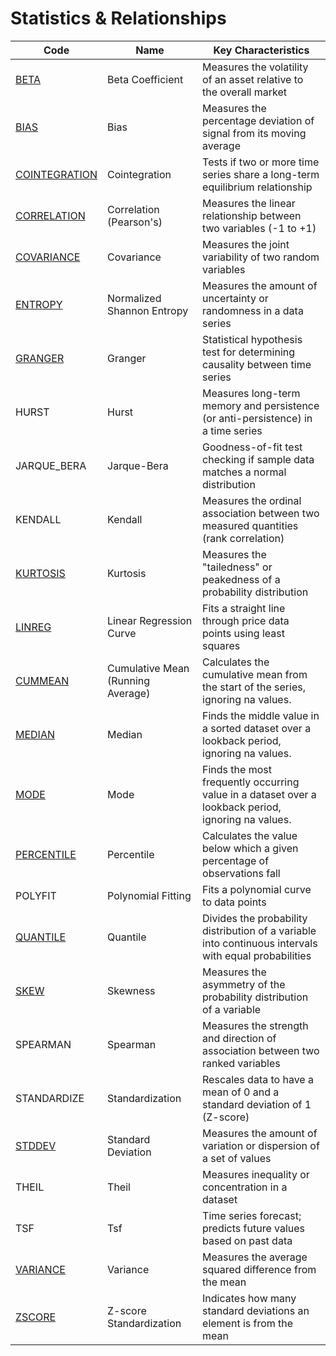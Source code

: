 # Statistics & Relationships

| Code          | Name                        | Key Characteristics                                                                            |
|---------------|-----------------------------|------------------------------------------------------------------------------------------------|
| [BETA](/indicators/statistics/beta.md) | Beta Coefficient | Measures the volatility of an asset relative to the overall market                             |
| [BIAS](/indicators/statistics/bias.md) | Bias | Measures the percentage deviation of signal from its moving average |
| [COINTEGRATION](/indicators/statistics/cointegration.md) | Cointegration | Tests if two or more time series share a long-term equilibrium relationship                     |
| [CORRELATION](/indicators/statistics/correlation.md) | Correlation (Pearson's) | Measures the linear relationship between two variables (-1 to +1)                               |
| [COVARIANCE](/indicators/statistics/covariance.md) | Covariance | Measures the joint variability of two random variables                                         |
| [ENTROPY](/indicators/statistics/entropy.md) | Normalized Shannon Entropy | Measures the amount of uncertainty or randomness in a data series                               |
| [GRANGER](/indicators/statistics/granger.md) | Granger | Statistical hypothesis test for determining causality between time series                       |
| HURST         | Hurst                       | Measures long-term memory and persistence (or anti-persistence) in a time series                 |
| JARQUE_BERA   | Jarque-Bera                 | Goodness-of-fit test checking if sample data matches a normal distribution                        |
| KENDALL       | Kendall                     | Measures the ordinal association between two measured quantities (rank correlation)             |
| [KURTOSIS](/indicators/statistics/kurtosis.md) | Kurtosis | Measures the "tailedness" or peakedness of a probability distribution                           |
| [LINREG](/indicators/statistics/linreg.md)  | Linear Regression Curve | Fits a straight line through price data points using least squares                             |
| [CUMMEAN](/indicators/statistics/cummean.md)    | Cumulative Mean (Running Average)   | Calculates the cumulative mean from the start of the series, ignoring na values.      |
| [MEDIAN](/indicators/statistics/median.md)        | Median                      | Finds the middle value in a sorted dataset over a lookback period, ignoring na values. |
| [MODE](/indicators/statistics/mode.md)          | Mode                        | Finds the most frequently occurring value in a dataset over a lookback period, ignoring na values. |
| [PERCENTILE](/indicators/statistics/percentile.md)    | Percentile                  | Calculates the value below which a given percentage of observations fall                       |
| POLYFIT       | Polynomial Fitting          | Fits a polynomial curve to data points                                                         |
| [QUANTILE](/indicators/statistics/quantile.md)      | Quantile                    | Divides the probability distribution of a variable into continuous intervals with equal probabilities |
| [SKEW](/indicators/statistics/skew.md)          | Skewness                    | Measures the asymmetry of the probability distribution of a variable                             |
| SPEARMAN      | Spearman                    | Measures the strength and direction of association between two ranked variables                |
| STANDARDIZE   | Standardization             | Rescales data to have a mean of 0 and a standard deviation of 1 (Z-score)                        |
| [STDDEV](/indicators/statistics/stddev.md)        | Standard Deviation          | Measures the amount of variation or dispersion of a set of values                                |
| THEIL         | Theil                       | Measures inequality or concentration in a dataset                                              |
| TSF           | Tsf                         | Time series forecast; predicts future values based on past data                                |
| [VARIANCE](/indicators/statistics/variance.md)      | Variance                    | Measures the average squared difference from the mean                                          |
| [ZSCORE](/indicators/statistics/zscore.md)        | Z-score Standardization     | Indicates how many standard deviations an element is from the mean                             |
